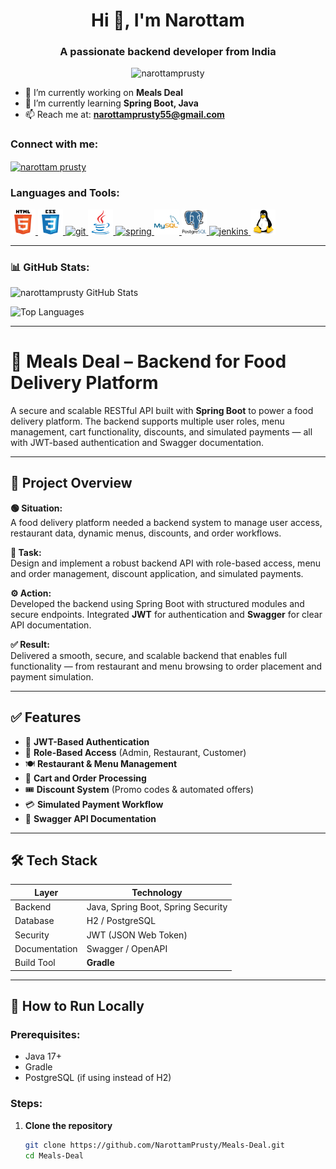 <h1 align="center">Hi 👋, I'm Narottam</h1>
<h3 align="center">A passionate backend developer from India</h3>

<p align="center">
  <img src="https://komarev.com/ghpvc/?username=narottamprusty&label=Profile%20views&color=0e75b6&style=flat" alt="narottamprusty" />
</p>

- 🔭 I’m currently working on **Meals Deal**
- 🌱 I’m currently learning **Spring Boot, Java**
- 📫 Reach me at: **narottamprusty55@gmail.com**

<h3 align="left">Connect with me:</h3>
<p align="left">
  <a href="https://linkedin.com/in/narottam-prusty" target="blank">
    <img align="center" src="https://raw.githubusercontent.com/rahuldkjain/github-profile-readme-generator/master/src/images/icons/Social/linked-in-alt.svg" alt="narottam prusty" height="30" width="40" />
  </a>
</p>

<h3 align="left">Languages and Tools:</h3>
<p align="left">
  <a href="https://www.w3.org/html/" target="_blank" rel="noreferrer">
    <img src="https://raw.githubusercontent.com/devicons/devicon/master/icons/html5/html5-original-wordmark.svg" alt="html5" width="40" height="40"/>
  </a>
  <a href="https://www.w3schools.com/css/" target="_blank" rel="noreferrer">
    <img src="https://raw.githubusercontent.com/devicons/devicon/master/icons/css3/css3-original-wordmark.svg" alt="css3" width="40" height="40"/>
  </a>
  <a href="https://git-scm.com/" target="_blank" rel="noreferrer">
    <img src="https://www.vectorlogo.zone/logos/git-scm/git-scm-icon.svg" alt="git" width="40" height="40"/>
  </a>
  <a href="https://www.java.com" target="_blank" rel="noreferrer">
    <img src="https://raw.githubusercontent.com/devicons/devicon/master/icons/java/java-original.svg" alt="java" width="40" height="40"/>
  </a>
  <a href="https://spring.io/" target="_blank" rel="noreferrer">
    <img src="https://www.vectorlogo.zone/logos/springio/springio-icon.svg" alt="spring" width="40" height="40"/>
  </a>
  <a href="https://www.mysql.com/" target="_blank" rel="noreferrer">
    <img src="https://raw.githubusercontent.com/devicons/devicon/master/icons/mysql/mysql-original-wordmark.svg" alt="mysql" width="40" height="40"/>
  </a>
  <a href="https://www.postgresql.org" target="_blank" rel="noreferrer">
    <img src="https://raw.githubusercontent.com/devicons/devicon/master/icons/postgresql/postgresql-original-wordmark.svg" alt="postgresql" width="40" height="40"/>
  </a>
  <a href="https://www.jenkins.io" target="_blank" rel="noreferrer">
    <img src="https://www.vectorlogo.zone/logos/jenkins/jenkins-icon.svg" alt="jenkins" width="40" height="40"/>
  </a>
  <a href="https://www.linux.org/" target="_blank" rel="noreferrer">
    <img src="https://raw.githubusercontent.com/devicons/devicon/master/icons/linux/linux-original.svg" alt="linux" width="40" height="40"/>
  </a>
</p>

---

### 📊 GitHub Stats:

<p align="left">
  <img src="https://github-readme-stats.vercel.app/api?username=narottamprusty&show_icons=true&theme=github_dark&hide_border=true" alt="narottamprusty GitHub Stats" />
</p>

<p align="left">
  <img src="https://github-readme-stats.vercel.app/api/top-langs/?username=narottamprusty&layout=compact&theme=github_dark&hide_border=true" alt="Top Languages" />
</p>

---

# 🍔 Meals Deal – Backend for Food Delivery Platform

A secure and scalable RESTful API built with **Spring Boot** to power a food delivery platform. The backend supports multiple user roles, menu management, cart functionality, discounts, and simulated payments — all with JWT-based authentication and Swagger documentation.

---

## 📌 Project Overview

**🟢 Situation:**  
A food delivery platform needed a backend system to manage user access, restaurant data, dynamic menus, discounts, and order workflows.

**🎯 Task:**  
Design and implement a robust backend API with role-based access, menu and order management, discount application, and simulated payments.

**⚙️ Action:**  
Developed the backend using Spring Boot with structured modules and secure endpoints. Integrated **JWT** for authentication and **Swagger** for clear API documentation.

**✅ Result:**  
Delivered a smooth, secure, and scalable backend that enables full functionality — from restaurant and menu browsing to order placement and payment simulation.

---

## ✅ Features

- 🔐 **JWT-Based Authentication**
- 👥 **Role-Based Access** (Admin, Restaurant, Customer)
- 🍽️ **Restaurant & Menu Management**
- 🛒 **Cart and Order Processing**
- 🎟️ **Discount System** (Promo codes & automated offers)
- 💳 **Simulated Payment Workflow**
- 📄 **Swagger API Documentation**

---

## 🛠️ Tech Stack

| Layer         | Technology                         |
|---------------|-------------------------------------|
| Backend       | Java, Spring Boot, Spring Security |
| Database      | H2 / PostgreSQL                    |
| Security      | JWT (JSON Web Token)               |
| Documentation | Swagger / OpenAPI                  |
| Build Tool    | **Gradle**                         |

---

## 🚀 How to Run Locally

### Prerequisites:
- Java 17+
- Gradle
- PostgreSQL (if using instead of H2)

### Steps:

1. **Clone the repository**
   ```bash
   git clone https://github.com/NarottamPrusty/Meals-Deal.git
   cd Meals-Deal
